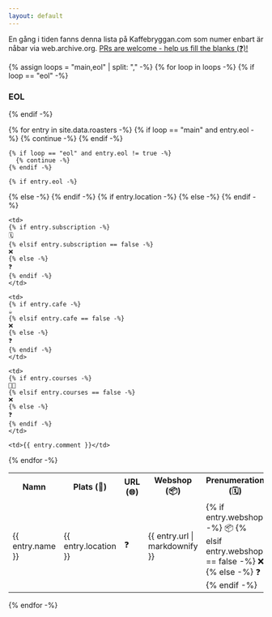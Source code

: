 ```yaml
---
layout: default
---
```

En gång i tiden fanns denna lista på Kaffebryggan.com som numer enbart är nåbar via web.archive.org. [PRs are welcome - help us fill the blanks (❓)!](https://github.com/svenska-kafferosterier/svenska-kafferosterier.github.io)

{% assign loops = "main,eol" | split: "," -%}
{% for loop in loops -%}
  {% if loop == "eol" -%}
### EOL
  {% endif -%}
<table>
  <tr>
    <th>Namn</th>
    <th>Plats (📍)</th>
    <th>URL (🌐)</th>
    <th>Webshop (📦)</th>
    <th>Prenumeration (🗓)</th>
    <th>Café/bar (☕️)</th>
    <th>Kurser (🧑‍🎓)</th>
    <th>Kommentar (💬)</th>
  </tr>
  {% for entry in site.data.roasters -%}
    {% if loop == "main" and entry.eol -%}
      {% continue -%}
    {% endif -%}

    {% if loop == "eol" and entry.eol != true -%}
      {% continue -%}
    {% endif -%}

    {% if entry.eol -%}
  <tr class="strikeout">
    {% else -%}
  <tr>
    {% endif -%}
    <td>{{ entry.name }}</td>
    {% if entry.location -%}
    <td>{{ entry.location }}</td>
    {% else -%}
    <td>❓</td>
    {% endif -%}
    <td>{{ entry.url | markdownify  }}</td>
    <td>
    {% if entry.webshop -%}
    📦
    {% elsif entry.webshop == false -%}
    ❌
    {% else -%}
    ❓
    {% endif -%}
    </td>

    <td>
    {% if entry.subscription -%}
    🗓
    {% elsif entry.subscription == false -%}
    ❌
    {% else -%}
    ❓
    {% endif -%}
    </td>

    <td>
    {% if entry.cafe -%}
    ☕️
    {% elsif entry.cafe == false -%}
    ❌
    {% else -%}
    ❓
    {% endif -%}
    </td>

    <td>
    {% if entry.courses -%}
    🧑‍🎓
    {% elsif entry.courses == false -%}
    ❌
    {% else -%}
    ❓
    {% endif -%}
    </td>

    <td>{{ entry.comment }}</td>
  </tr>
  {% endfor -%}
</table>
{% endfor -%}

